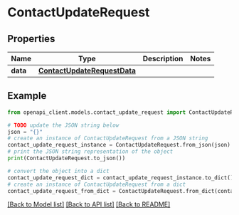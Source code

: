 # ContactUpdateRequest


## Properties

Name | Type | Description | Notes
------------ | ------------- | ------------- | -------------
**data** | [**ContactUpdateRequestData**](ContactUpdateRequestData.md) |  | 

## Example

```python
from openapi_client.models.contact_update_request import ContactUpdateRequest

# TODO update the JSON string below
json = "{}"
# create an instance of ContactUpdateRequest from a JSON string
contact_update_request_instance = ContactUpdateRequest.from_json(json)
# print the JSON string representation of the object
print(ContactUpdateRequest.to_json())

# convert the object into a dict
contact_update_request_dict = contact_update_request_instance.to_dict()
# create an instance of ContactUpdateRequest from a dict
contact_update_request_from_dict = ContactUpdateRequest.from_dict(contact_update_request_dict)
```
[[Back to Model list]](../README.md#documentation-for-models) [[Back to API list]](../README.md#documentation-for-api-endpoints) [[Back to README]](../README.md)


